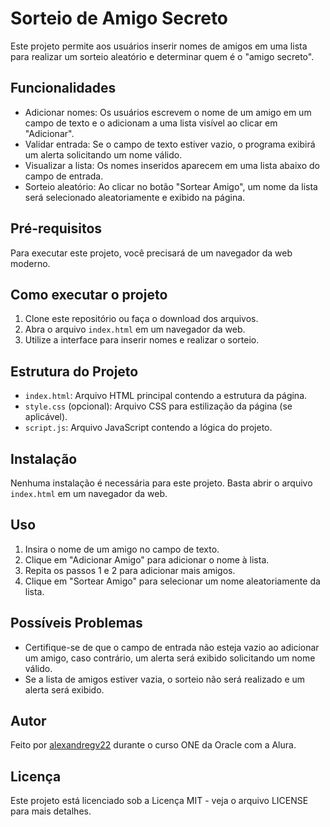 # Sorteio de Amigo Secreto

Este projeto permite aos usuários inserir nomes de amigos em uma lista para realizar um sorteio aleatório e determinar quem é o "amigo secreto".

## Funcionalidades

- Adicionar nomes: Os usuários escrevem o nome de um amigo em um campo de texto e o adicionam a uma lista visível ao clicar em "Adicionar".
- Validar entrada: Se o campo de texto estiver vazio, o programa exibirá um alerta solicitando um nome válido.
- Visualizar a lista: Os nomes inseridos aparecem em uma lista abaixo do campo de entrada.
- Sorteio aleatório: Ao clicar no botão "Sortear Amigo", um nome da lista será selecionado aleatoriamente e exibido na página.

## Pré-requisitos

Para executar este projeto, você precisará de um navegador da web moderno.

## Como executar o projeto

1. Clone este repositório ou faça o download dos arquivos.
2. Abra o arquivo `index.html` em um navegador da web.
3. Utilize a interface para inserir nomes e realizar o sorteio.

## Estrutura do Projeto

- `index.html`: Arquivo HTML principal contendo a estrutura da página.
- `style.css` (opcional): Arquivo CSS para estilização da página (se aplicável).
- `script.js`: Arquivo JavaScript contendo a lógica do projeto.

## Instalação

Nenhuma instalação é necessária para este projeto. Basta abrir o arquivo `index.html` em um navegador da web.

## Uso

1. Insira o nome de um amigo no campo de texto.
2. Clique em "Adicionar Amigo" para adicionar o nome à lista.
3. Repita os passos 1 e 2 para adicionar mais amigos.
4. Clique em "Sortear Amigo" para selecionar um nome aleatoriamente da lista.

## Possíveis Problemas

- Certifique-se de que o campo de entrada não esteja vazio ao adicionar um amigo, caso contrário, um alerta será exibido solicitando um nome válido.
- Se a lista de amigos estiver vazia, o sorteio não será realizado e um alerta será exibido.

## Autor

Feito por [alexandregv22](https://github.com/seu-usuario) durante o curso ONE da Oracle com a Alura.

## Licença

Este projeto está licenciado sob a Licença MIT - veja o arquivo LICENSE para mais detalhes.
